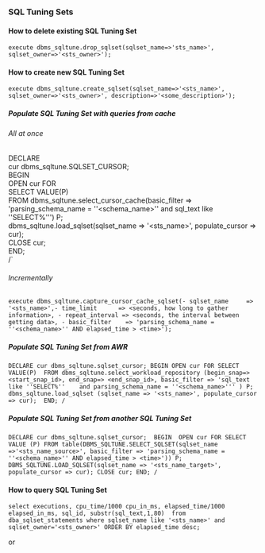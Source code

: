 ### SQL Tuning Sets

#### How to delete existing SQL Tuning Set
`execute dbms_sqltune.drop_sqlset(sqlset_name=>'sts_name>', sqlset_owner=>'<sts_owner>');`

#### How to create new SQL Tuning Set
`execute dbms_sqltune.create_sqlset(sqlset_name=>'<sts_name>', sqlset_owner=>'<sts_owner>', description=>'<some_description>');`

##### Populate SQL Tuning Set with queries from cache

###### All at once
   DECLARE  
   cur dbms_sqltune.SQLSET_CURSOR;  
   BEGIN  
   OPEN cur FOR  
      SELECT VALUE(P)  
      FROM dbms_sqltune.select_cursor_cache(basic_filter =>  
      'parsing_schema_name = ''<schema_name>'' and sql_text like ''SELECT%''') P;  
      dbms_sqltune.load_sqlset(sqlset_name => '<sts_name>', populate_cursor => cur);  
     CLOSE cur;  
   END;  
   /`  

###### Incrementally
`execute dbms_sqltune.capture_cursor_cache_sqlset(-
   sqlset_name     => '<sts_name>',-
   time_limit      => <seconds, how long to gather information>, -
   repeat_interval => <seconds, the interval between getting data>, -
   basic_filter    => 'parsing_schema_name = ''<schema_name>'' AND elapsed_time > <time>');`

##### Populate SQL Tuning Set from AWR
`DECLARE
cur dbms_sqltune.sqlset_cursor;
BEGIN
OPEN cur FOR
  SELECT VALUE(P) 
  FROM dbms_sqltune.select_workload_repository
   (begin_snap=><start_snap_id>, end_snap=> <end_snap_id>, basic_filter => 'sql_text like ''SELECT%''   
   and parsing_schema_name = ''<schema_name>''' ) P; 
  dbms_sqltune.load_sqlset (sqlset_name => '<sts_name>', populate_cursor => cur); 
END;
/`

##### Populate SQL Tuning Set from another SQL Tuning Set
`DECLARE cur dbms_sqltune.sqlset_cursor; 
BEGIN 
OPEN cur FOR
     SELECT VALUE (P)
     FROM table(DBMS_SQLTUNE.SELECT_SQLSET(sqlset_name =>'<sts_name_source>', basic_filter => 'parsing_schema_name = ''<schema_name>'' AND elapsed_time > <time>')) P;
  DBMS_SQLTUNE.LOAD_SQLSET(sqlset_name => '<sts_name_target>', populate_cursor => cur);
CLOSE cur;
END;
/`

#### How to query SQL Tuning Set
`select executions, cpu_time/1000 cpu_in_ms, elapsed_time/1000 elapsed_in_ms, sql_id, substr(sql_text,1,80) 
from dba_sqlset_statements
where sqlset_name like '<sts_name>' and sqlset_owner='<sts_owner>'
ORDER BY elapsed_time desc;`

or

